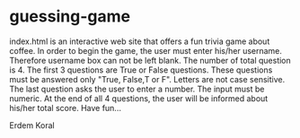 # guessing-game
index.html is an interactive web site that offers a fun trivia game about coffee.
In order to begin the game, the user must enter his/her username. Therefore username box can not be left blank.
The number of total question is 4.
The first 3 questions are True or False questions. These questions must be answered only "True, False,T or F". Letters are not case sensitive.
The last question asks the user to enter a number. The input must be numeric.
At the end of all 4 questions, the user will be informed about his/her total score.
Have fun...


 Erdem Koral
